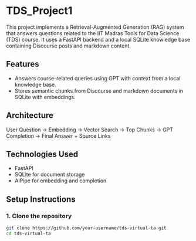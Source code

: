 # TDS_Project1
This project implements a Retrieval-Augmented Generation (RAG) system that answers questions related to the IIT Madras Tools for Data Science (TDS) course. It uses a FastAPI backend and a local SQLite knowledge base containing Discourse posts and markdown content.

## Features

- Answers course-related queries using GPT with context from a local knowledge base.
- Stores semantic chunks from Discourse and markdown documents in SQLite with embeddings.

## Architecture

User Question → Embedding → Vector Search → Top Chunks → GPT Completion → Final Answer + Source Links

## Technologies Used

- FastAPI
- SQLite for document storage
- AIPipe for embedding and completion

## Setup Instructions

### 1. Clone the repository

```bash
git clone https://github.com/your-username/tds-virtual-ta.git
cd tds-virtual-ta
